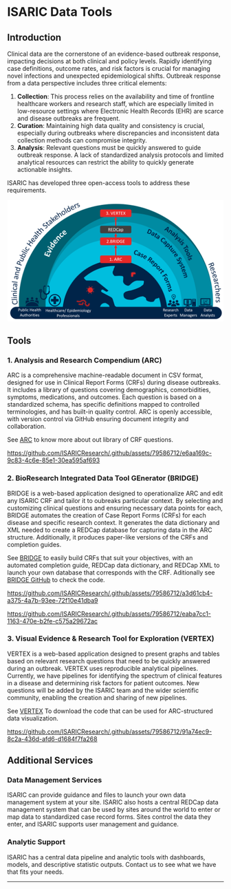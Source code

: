 # ISARIC Data Tools

## Introduction

Clinical data are the cornerstone of an evidence-based outbreak response, impacting decisions at both clinical and policy levels. Rapidly identifying case definitions, outcome rates, and risk factors is crucial for managing novel infections and unexpected epidemiological shifts. Outbreak response from a data perspective includes three critical elements:

1. **Collection**: This process relies on the availability and time of frontline healthcare workers and research staff, which are especially limited in low-resource settings where Electronic Health Records (EHR) are scarce and disease outbreaks are frequent.
2. **Curation**: Maintaining high data quality and consistency is crucial, especially during outbreaks where discrepancies and inconsistent data collection methods can compromise integrity.
3. **Analysis**: Relevant questions must be quickly answered to guide outbreak response. A lack of standardized analysis protocols and limited analytical resources can restrict the ability to quickly generate actionable insights.

ISARIC has developed three open-access tools to address these requirements.

![plot](https://github.com/ISARICResearch/.github/blob/main/profile/diagram.png)

## Tools

### 1. Analysis and Research Compendium (ARC)

ARC is a comprehensive machine-readable document in CSV format, designed for use in Clinical Report Forms (CRFs) during disease outbreaks. It includes a library of questions covering demographics, comorbidities, symptoms, medications, and outcomes. Each question is based on a standardized schema, has specific definitions mapped to controlled terminologies, and has built-in quality control. ARC is openly accessible, with version control via GitHub ensuring document integrity and collaboration.

See [ARC](https://github.com/ISARICResearch/DataPlatform/tree/main/ARCH) to know more about out library of CRF questions.



https://github.com/ISARICResearch/.github/assets/79586712/e6aa169c-9c83-4c6e-85e1-30ea595af693



### 2. BioResearch Integrated Data Tool GEnerator (BRIDGE)

BRIDGE is a web-based application designed to operationalize ARC and edit any ISARIC CRF and tailor it to oubreaks particular context. By selecting and customizing clinical questions and ensuring necessary data points for each, BRIDGE automates the creation of Case Report Forms (CRFs) for each disease and specific research context. It generates the data dictionary and XML needed to create a REDCap database for capturing data in the ARC structure. Additionally, it produces paper-like versions of the CRFs and completion guides.

See [BRIDGE](https://isaric-bridge.replit.app/) to easily build CRFs that suit your objectives, with an automated completion guide, REDCap data dictionary, and REDCap XML to launch your own database that corresponds with the CRF. Aditionally see [BRIDGE GitHub](https://github.com/ISARICResearch/DataPlatform/tree/main/BRIDGE) to check the code. 




https://github.com/ISARICResearch/.github/assets/79586712/a3d61cb4-a375-4a7b-93ee-72f10e41dba9

https://github.com/ISARICResearch/.github/assets/79586712/eaba7cc1-1163-470e-b2fe-c575a29672ac


### 3. Visual Evidence & Research Tool for Exploration (VERTEX)

VERTEX is a web-based application designed to present graphs and tables based on relevant research questions that need to be quickly answered during an outbreak. VERTEX uses reproducible analytical pipelines. Currently, we have pipelines for identifying the spectrum of clinical features in a disease and determining risk factors for patient outcomes. New questions will be added by the ISARIC team and the wider scientific community, enabling the creation and sharing of new pipelines.

See [VERTEX](https://github.com/ISARICResearch/VERTEX) To download the code that can be used for ARC-structured data visualization.





https://github.com/ISARICResearch/.github/assets/79586712/91a74ec9-8c2a-436d-afd6-d1684f7fa268




## Additional Services

### Data Management Services

ISARIC can provide guidance and files to launch your own data management system at your site. ISARIC also hosts a central REDCap data management system that can be used by sites around the world to enter or map data to standardized case record forms. Sites control the data they enter, and ISARIC supports user management and guidance.

### Analytic Support

ISARIC has a central data pipeline and analytic tools with dashboards, models, and descriptive statistic outputs. Contact us to see what we have that fits your needs.



---


